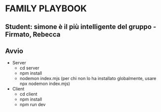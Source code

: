 # FAMILY PLAYBOOK
## Student: simone è il più intelligente del gruppo - Firmato, Rebecca

## Avvio
- Server
  - cd server
  - npm install
  - nodemon index.mjs (per chi non lo ha installato globalmente, usare npx nodemon index.mjs)
- Client
  - cd client
  - npm install
  - npm run dev
